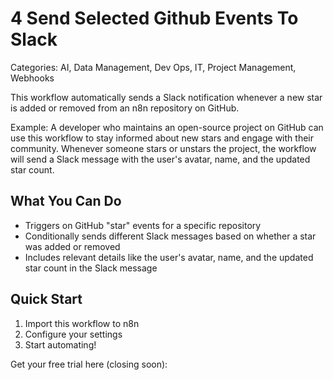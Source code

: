 # 4 Send Selected Github Events To Slack

Categories: AI, Data Management, Dev Ops, IT, Project Management, Webhooks

This workflow automatically sends a Slack notification whenever a new star is added or removed from an n8n repository on GitHub.

Example: A developer who maintains an open-source project on GitHub can use this workflow to stay informed about new stars and engage with their community. Whenever someone stars or unstars the project, the workflow will send a Slack message with the user's avatar, name, and the updated star count.

## What You Can Do
- Triggers on GitHub "star" events for a specific repository
- Conditionally sends different Slack messages based on whether a star was added or removed
- Includes relevant details like the user's avatar, name, and the updated star count in the Slack message

## Quick Start
1. Import this workflow to n8n
2. Configure your settings
3. Start automating!


Get your free trial here (closing soon): 
